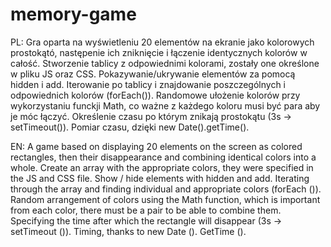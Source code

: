 # memory-game
PL:
Gra oparta na wyświetleniu 20 elementów na ekranie jako kolorowych prostokątó, następenie ich zniknięcie i łączenie identycznych kolorów w całość.
Stworzenie tablicy z odpowiednimi kolorami, zostały one określone w pliku JS oraz CSS.
Pokazywanie/ukrywanie elementów za pomocą hidden i add.
Iterowanie po tablicy i znajdowanie poszczególnych i odpowiednich kolorów (forEach()).
Randomowe ułożenie kolorów przy wykorzystaniu funckji Math, co ważne z każdego koloru musi być para aby je móc łączyć.
Określenie czasu po którym znikają prostokątu (3s -> setTimeout()).
Pomiar czasu, dzięki new Date().getTime().

EN:
A game based on displaying 20 elements on the screen as colored rectangles, then their disappearance and combining identical colors into a whole.
Create an array with the appropriate colors, they were specified in the JS and CSS file.
Show / hide elements with hidden and add.
Iterating through the array and finding individual and appropriate colors (forEach ()).
Random arrangement of colors using the Math function, which is important from each color, there must be a pair to be able to combine them.
Specifying the time after which the rectangle will disappear (3s -> setTimeout ()).
Timing, thanks to new Date (). GetTime ().
